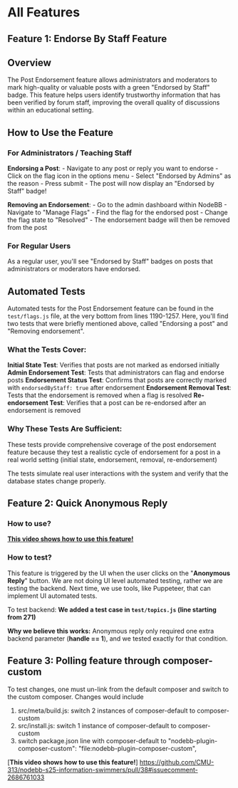 # All Features 
## Feature 1: Endorse By Staff Feature

## Overview

The Post Endorsement feature allows administrators and moderators to mark high-quality or valuable posts with a green "Endorsed by Staff" badge. This feature helps users identify trustworthy information that has been verified by forum staff, improving the overall quality of discussions within an educational setting.

## How to Use the Feature

### For Administrators / Teaching Staff

**Endorsing a Post**:
    - Navigate to any post or reply you want to endorse
    - Click on the flag icon in the options menu
    - Select "Endorsed by Admins" as the reason
    - Press submit
    - The post will now display an "Endorsed by Staff" badge!

**Removing an Endorsement**:
    - Go to the admin dashboard within NodeBB
    - Navigate to "Manage Flags"
    - Find the flag for the endorsed post
    - Change the flag state to "Resolved"
    - The endorsement badge will then be removed from the post

### For Regular Users

As a regular user, you'll see "Endorsed by Staff" badges on posts that administrators or moderators have endorsed.

## Automated Tests

Automated tests for the Post Endorsement feature can be found in the `test/flags.js` file, at the very bottom from lines 1190-1257. Here, you'll find two tests that were briefly mentioned above, called "Endorsing a post" and "Removing endorsement".

### What the Tests Cover:

**Initial State Test**: Verifies that posts are not marked as endorsed initially
**Admin Endorsement Test**: Tests that administrators can flag and endorse posts
**Endorsement Status Test**: Confirms that posts are correctly marked with `endorsedByStaff: true` after endorsement
**Endorsement Removal Test**: Tests that the endorsement is removed when a flag is resolved
**Re-endorsement Test**: Verifies that a post can be re-endorsed after an endorsement is removed

### Why These Tests Are Sufficient:

These tests provide comprehensive coverage of the post endorsement feature because they test a realistic cycle of endorsement for a post in a real world setting (initial state, endorsement, removal, re-endorsement)

The tests simulate real user interactions with the system and verify that the database states change properly.

## Feature 2: Quick Anonymous Reply
### How to use?
[**This video shows how to use this feature!**](https://github.com/user-attachments/assets/6fd3c1cb-006e-4dc0-a449-10fb6a254b44)

### How to test?
This feature is triggered by the UI when the user clicks on the "**Anonymous Reply**" button. We are not doing UI level automated testing, rather we are testing the backend. Next time, we use tools, like Puppeteer, that can implement UI automated tests. 

To test backend: 
**We added a test case in `test/topics.js` (line starting from 271)**

**Why we believe this works:** 
Anonymous reply only required one extra backend parameter (**handle == 1**), and we tested exactly for that condition.



## Feature 3: Polling feature through composer-custom
To test changes, one must un-link from the default composer and switch to the custom composer. Changes would include

1. src/meta/build.js: switch 2 instances of composer-default to composer-custom
2. src/install.js: switch 1 instance of composer-default to composer-custom
3. switch package.json line with composer-default to "nodebb-plugin-composer-custom": "file:nodebb-plugin-composer-custom",

[**This video shows how to use this feature!**]
https://github.com/CMU-313/nodebb-s25-information-swimmers/pull/38#issuecomment-2686761033